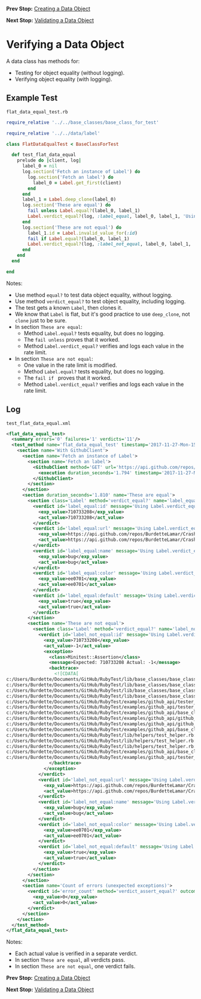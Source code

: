 <!--- GENERATED FILE, DO NOT EDIT --->
**Prev Stop:** [Creating a Data Object](./FlatDataNew.md#creating-a-data-object)

**Next Stop:** [Validating a Data Object](./FlatDataValid.md#validating-a-data-object)


# Verifying a Data Object

A data class has methods for:

- Testing for object equality (without logging).
- Verifying object equality (with logging).

## Example Test

<code>flat_data_equal_test.rb</code>
```ruby
require_relative '../../base_classes/base_class_for_test'

require_relative '../../data/label'

class FlatDataEqualTest < BaseClassForTest

  def test_flat_data_equal
    prelude do |client, log|
      label_0 = nil
      log.section('Fetch an instance of Label') do
        log.section('Fetch an label') do
          label_0 = Label.get_first(client)
        end
      end
      label_1 = Label.deep_clone(label_0)
      log.section('These are equal') do
        fail unless Label.equal?(label_0, label_1)
        Label.verdict_equal?(log, :label_equal, label_0, label_1, 'Using Label.verdict_equal?')
      end
      log.section('These are not equal') do
        label_1.id = Label.invalid_value_for(:id)
        fail if Label.equal?(label_0, label_1)
        Label.verdict_equal?(log, :label_not_equal, label_0, label_1, 'Using Label.verdict_equal?')
      end
    end
  end

end
```

Notes:

- Use method `equal?` to test data object equality, without logging.
- Use method `verdict_equal?` to test object equality, including logging.
- The test gets a known `Label`, then clones it.
- We know that `Label` is flat, but it's good practice to use `deep_clone`, not `clone` just to be sure.
- In section `These are equal`:
  - Method `Label.equal?` tests equality, but does no logging.
  - The `fail unless` proves that it worked.
  - Method `Label.verdict_equal?` verifies and logs each value in the rate limit.
- In section `These are not equal`:
  - One value in the rate limit is modified.
  - Method `Label.equal?` tests equality, but does no logging.
  - The `fail if ` proves that it worked.
  - Method `Label.verdict_equal?` verifies and logs each value in the rate limit.

## Log

<code>test_flat_data_equal.xml</code>
```xml
<flat_data_equal_test>
  <summary errors='0' failures='1' verdicts='11'/>
  <test_method name='flat_data_equal_test' timestamp='2017-11-27-Mon-15.41.28.228'>
    <section name='With GithubClient'>
      <section name='Fetch an instance of Label'>
        <section name='Fetch an label'>
          <GithubClient method='GET' url='https://api.github.com/repos/BurdetteLamar/CrashDummy/labels'>
            <execution duration_seconds='1.794' timestamp='2017-11-27-Mon-15.41.28.228'/>
          </GithubClient>
        </section>
      </section>
      <section duration_seconds='1.810' name='These are equal'>
        <section class='Label' method='verdict_equal?' name='label_equal'>
          <verdict id='label_equal:id' message='Using Label.verdict_equal?' method='verdict_assert_equal?' outcome='passed' volatile='false'>
            <exp_value>710733208</exp_value>
            <act_value>710733208</act_value>
          </verdict>
          <verdict id='label_equal:url' message='Using Label.verdict_equal?' method='verdict_assert_equal?' outcome='passed' volatile='false'>
            <exp_value>https://api.github.com/repos/BurdetteLamar/CrashDummy/labels/bug</exp_value>
            <act_value>https://api.github.com/repos/BurdetteLamar/CrashDummy/labels/bug</act_value>
          </verdict>
          <verdict id='label_equal:name' message='Using Label.verdict_equal?' method='verdict_assert_equal?' outcome='passed' volatile='false'>
            <exp_value>bug</exp_value>
            <act_value>bug</act_value>
          </verdict>
          <verdict id='label_equal:color' message='Using Label.verdict_equal?' method='verdict_assert_equal?' outcome='passed' volatile='false'>
            <exp_value>ee0701</exp_value>
            <act_value>ee0701</act_value>
          </verdict>
          <verdict id='label_equal:default' message='Using Label.verdict_equal?' method='verdict_assert_equal?' outcome='passed' volatile='false'>
            <exp_value>true</exp_value>
            <act_value>true</act_value>
          </verdict>
        </section>
        <section name='These are not equal'>
          <section class='Label' method='verdict_equal?' name='label_not_equal'>
            <verdict id='label_not_equal:id' message='Using Label.verdict_equal?' method='verdict_assert_equal?' outcome='failed' volatile='false'>
              <exp_value>710733208</exp_value>
              <act_value>-1</act_value>
              <exception>
                <class>Minitest::Assertion</class>
                <message>Expected: 710733208 Actual: -1</message>
                <backtrace>
                  <![CDATA[
c:/Users/Burdette/Documents/GitHub/RubyTest/lib/base_classes/base_class_for_data.rb:154:in `block in verdict_equal_recursive?'
c:/Users/Burdette/Documents/GitHub/RubyTest/lib/base_classes/base_class_for_data.rb:142:in `verdict_equal_recursive?'
c:/Users/Burdette/Documents/GitHub/RubyTest/lib/base_classes/base_class_for_data.rb:69:in `block in verdict_equal?'
c:/Users/Burdette/Documents/GitHub/RubyTest/lib/base_classes/base_class_for_data.rb:68:in `verdict_equal?'
c:/Users/Burdette/Documents/GitHub/RubyTest/examples/github_api/tester_tour/tests/flat_data_equal_test.rb:23:in `block (2 levels) in test_flat_data_equal'
c:/Users/Burdette/Documents/GitHub/RubyTest/examples/github_api/tester_tour/tests/flat_data_equal_test.rb:20:in `block in test_flat_data_equal'
c:/Users/Burdette/Documents/GitHub/RubyTest/examples/github_api/base_classes/base_class_for_test.rb:20:in `block (2 levels) in prelude'
c:/Users/Burdette/Documents/GitHub/RubyTest/examples/github_api/github_client.rb:20:in `block in with'
c:/Users/Burdette/Documents/GitHub/RubyTest/examples/github_api/github_client.rb:16:in `with'
c:/Users/Burdette/Documents/GitHub/RubyTest/examples/github_api/base_classes/base_class_for_test.rb:19:in `block in prelude'
c:/Users/Burdette/Documents/GitHub/RubyTest/lib/helpers/test_helper.rb:23:in `block (2 levels) in test'
c:/Users/Burdette/Documents/GitHub/RubyTest/lib/helpers/test_helper.rb:22:in `block in test'
c:/Users/Burdette/Documents/GitHub/RubyTest/lib/helpers/test_helper.rb:21:in `test'
c:/Users/Burdette/Documents/GitHub/RubyTest/examples/github_api/base_classes/base_class_for_test.rb:11:in `prelude'
c:/Users/Burdette/Documents/GitHub/RubyTest/examples/github_api/tester_tour/tests/flat_data_equal_test.rb:8:in `test_flat_data_equal']]>
                </backtrace>
              </exception>
            </verdict>
            <verdict id='label_not_equal:url' message='Using Label.verdict_equal?' method='verdict_assert_equal?' outcome='passed' volatile='false'>
              <exp_value>https://api.github.com/repos/BurdetteLamar/CrashDummy/labels/bug</exp_value>
              <act_value>https://api.github.com/repos/BurdetteLamar/CrashDummy/labels/bug</act_value>
            </verdict>
            <verdict id='label_not_equal:name' message='Using Label.verdict_equal?' method='verdict_assert_equal?' outcome='passed' volatile='false'>
              <exp_value>bug</exp_value>
              <act_value>bug</act_value>
            </verdict>
            <verdict id='label_not_equal:color' message='Using Label.verdict_equal?' method='verdict_assert_equal?' outcome='passed' volatile='false'>
              <exp_value>ee0701</exp_value>
              <act_value>ee0701</act_value>
            </verdict>
            <verdict id='label_not_equal:default' message='Using Label.verdict_equal?' method='verdict_assert_equal?' outcome='passed' volatile='false'>
              <exp_value>true</exp_value>
              <act_value>true</act_value>
            </verdict>
          </section>
        </section>
      </section>
      <section name='Count of errors (unexpected exceptions)'>
        <verdict id='error_count' method='verdict_assert_equal?' outcome='passed' volatile='true'>
          <exp_value>0</exp_value>
          <act_value>0</act_value>
        </verdict>
      </section>
    </section>
  </test_method>
</flat_data_equal_test>
```

Notes:

- Each actual value is verified in a separate verdict.
- In section `These are equal`, all verdicts pass.
- In section `These are not equal`, one verdict fails.

**Prev Stop:** [Creating a Data Object](./FlatDataNew.md#creating-a-data-object)

**Next Stop:** [Validating a Data Object](./FlatDataValid.md#validating-a-data-object)

